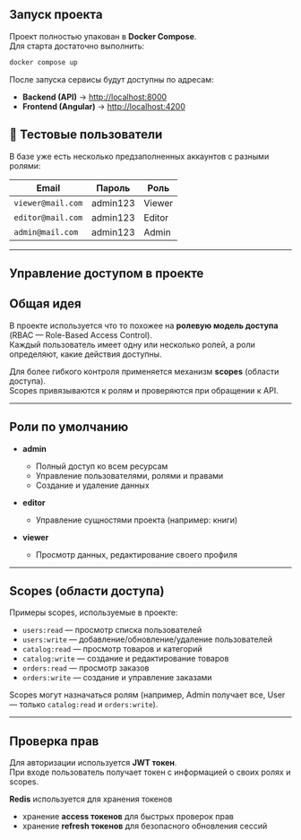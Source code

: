 ## Запуск проекта

Проект полностью упакован в **Docker Compose**.  
Для старта достаточно выполнить:

```bash
docker compose up
```

После запуска сервисы будут доступны по адресам:

- **Backend (API)** → [http://localhost:8000](http://localhost:8000)
- **Frontend (Angular)** → [http://localhost:4200](http://localhost:4200)

## 🔑 Тестовые пользователи

В базе уже есть несколько предзаполненных аккаунтов с разными ролями:

| Email              | Пароль   | Роль    |
|--------------------|----------|---------|
| `viewer@mail.com`  | admin123 | Viewer  |
| `editor@mail.com`  | admin123 | Editor  |
| `admin@mail.com`   | admin123 | Admin   |

---

## Управление доступом в проекте

## Общая идея

В проекте используется что то похожее на **ролевую модель доступа** (RBAC — Role-Based Access Control).  
Каждый пользователь имеет одну или несколько ролей, а роли определяют, какие действия доступны.

Для более гибкого контроля применяется механизм **scopes** (области доступа).  
Scopes привязываются к ролям и проверяются при обращении к API.

---

## Роли по умолчанию

- **admin**
    - Полный доступ ко всем ресурсам
    - Управление пользователями, ролями и правами
    - Создание и удаление данных

- **editor**
    - Управление сущностями проекта (например: книги)

- **viewer**
    - Просмотр данных, редактирование своего профиля

---

## Scopes (области доступа)

Примеры scopes, используемые в проекте:

- `users:read` — просмотр списка пользователей
- `users:write` — добавление/обновление/удаление пользователей
- `catalog:read` — просмотр товаров и категорий
- `catalog:write` — создание и редактирование товаров
- `orders:read` — просмотр заказов
- `orders:write` — создание и управление заказами

Scopes могут назначаться ролям (например, Admin получает все, User — только `catalog:read` и `orders:write`).

---

## Проверка прав

Для авторизации используется **JWT токен**.  
При входе пользователь получает токен с информацией о своих ролях и scopes.

**Redis** используется для хранения токенов
- хранение **access токенов** для быстрых проверок прав
- хранение **refresh токенов** для безопасного обновления сессий  